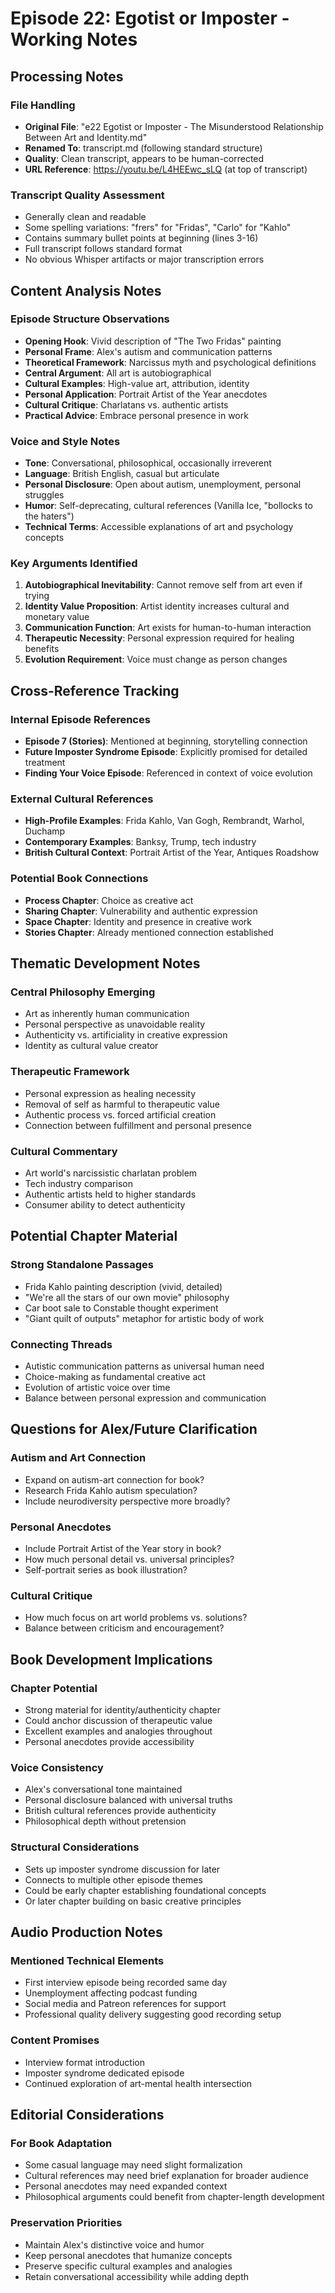 # Episode 22: Egotist or Imposter - Working Notes

## Processing Notes

### File Handling
- **Original File**: "e22 Egotist or Imposter - The Misunderstood Relationship Between Art and Identity.md"
- **Renamed To**: transcript.md (following standard structure)
- **Quality**: Clean transcript, appears to be human-corrected
- **URL Reference**: https://youtu.be/L4HEEwc_sLQ (at top of transcript)

### Transcript Quality Assessment
- Generally clean and readable
- Some spelling variations: "frers" for "Fridas", "Carlo" for "Kahlo"
- Contains summary bullet points at beginning (lines 3-16)
- Full transcript follows standard format
- No obvious Whisper artifacts or major transcription errors

## Content Analysis Notes

### Episode Structure Observations
- **Opening Hook**: Vivid description of "The Two Fridas" painting
- **Personal Frame**: Alex's autism and communication patterns
- **Theoretical Framework**: Narcissus myth and psychological definitions
- **Central Argument**: All art is autobiographical
- **Cultural Examples**: High-value art, attribution, identity
- **Personal Application**: Portrait Artist of the Year anecdotes
- **Cultural Critique**: Charlatans vs. authentic artists
- **Practical Advice**: Embrace personal presence in work

### Voice and Style Notes
- **Tone**: Conversational, philosophical, occasionally irreverent
- **Language**: British English, casual but articulate
- **Personal Disclosure**: Open about autism, unemployment, personal struggles
- **Humor**: Self-deprecating, cultural references (Vanilla Ice, "bollocks to the haters")
- **Technical Terms**: Accessible explanations of art and psychology concepts

### Key Arguments Identified
1. **Autobiographical Inevitability**: Cannot remove self from art even if trying
2. **Identity Value Proposition**: Artist identity increases cultural and monetary value
3. **Communication Function**: Art exists for human-to-human interaction
4. **Therapeutic Necessity**: Personal expression required for healing benefits
5. **Evolution Requirement**: Voice must change as person changes

## Cross-Reference Tracking

### Internal Episode References
- **Episode 7 (Stories)**: Mentioned at beginning, storytelling connection
- **Future Imposter Syndrome Episode**: Explicitly promised for detailed treatment
- **Finding Your Voice Episode**: Referenced in context of voice evolution

### External Cultural References
- **High-Profile Examples**: Frida Kahlo, Van Gogh, Rembrandt, Warhol, Duchamp
- **Contemporary Examples**: Banksy, Trump, tech industry
- **British Cultural Context**: Portrait Artist of the Year, Antiques Roadshow

### Potential Book Connections
- **Process Chapter**: Choice as creative act
- **Sharing Chapter**: Vulnerability and authentic expression  
- **Space Chapter**: Identity and presence in creative work
- **Stories Chapter**: Already mentioned connection established

## Thematic Development Notes

### Central Philosophy Emerging
- Art as inherently human communication
- Personal perspective as unavoidable reality
- Authenticity vs. artificiality in creative expression
- Identity as cultural value creator

### Therapeutic Framework
- Personal expression as healing necessity
- Removal of self as harmful to therapeutic value
- Authentic process vs. forced artificial creation
- Connection between fulfillment and personal presence

### Cultural Commentary
- Art world's narcissistic charlatan problem
- Tech industry comparison
- Authentic artists held to higher standards
- Consumer ability to detect authenticity

## Potential Chapter Material

### Strong Standalone Passages
- Frida Kahlo painting description (vivid, detailed)
- "We're all the stars of our own movie" philosophy
- Car boot sale to Constable thought experiment
- "Giant quilt of outputs" metaphor for artistic body of work

### Connecting Threads
- Autistic communication patterns as universal human need
- Choice-making as fundamental creative act
- Evolution of artistic voice over time
- Balance between personal expression and communication

## Questions for Alex/Future Clarification

### Autism and Art Connection
- Expand on autism-art connection for book?
- Research Frida Kahlo autism speculation?
- Include neurodiversity perspective more broadly?

### Personal Anecdotes
- Include Portrait Artist of the Year story in book?
- How much personal detail vs. universal principles?
- Self-portrait series as book illustration?

### Cultural Critique
- How much focus on art world problems vs. solutions?
- Balance between criticism and encouragement?

## Book Development Implications

### Chapter Potential
- Strong material for identity/authenticity chapter
- Could anchor discussion of therapeutic value
- Excellent examples and analogies throughout
- Personal anecdotes provide accessibility

### Voice Consistency
- Alex's conversational tone maintained
- Personal disclosure balanced with universal truths
- British cultural references provide authenticity
- Philosophical depth without pretension

### Structural Considerations
- Sets up imposter syndrome discussion for later
- Connects to multiple other episode themes
- Could be early chapter establishing foundational concepts
- Or later chapter building on basic creative principles

## Audio Production Notes

### Mentioned Technical Elements
- First interview episode being recorded same day
- Unemployment affecting podcast funding
- Social media and Patreon references for support
- Professional quality delivery suggesting good recording setup

### Content Promises
- Interview format introduction
- Imposter syndrome dedicated episode
- Continued exploration of art-mental health intersection

## Editorial Considerations

### For Book Adaptation
- Some casual language may need slight formalization
- Cultural references may need brief explanation for broader audience
- Personal anecdotes may need expanded context
- Philosophical arguments could benefit from chapter-length development

### Preservation Priorities
- Maintain Alex's distinctive voice and humor
- Keep personal anecdotes that humanize concepts
- Preserve specific cultural examples and analogies
- Retain conversational accessibility while adding depth
